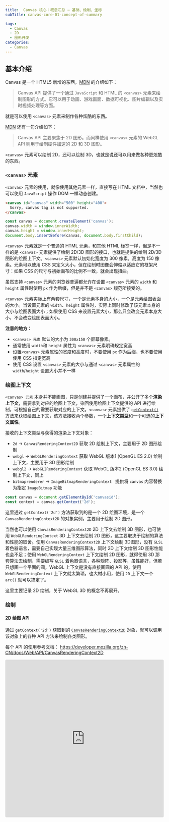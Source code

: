 ```yaml
---
title:  Canvas 核心：概念汇总 — 基础、绘制、坐标
subTitle: canvas-core-01-concept-of-summary

tags: 
  - Canvas
  - 2D
  - 图形开发
categories:
  - Canvas
---
```



## 基本介绍

Canvas 是一个 HTML5 新增的东西，[MDN](https://developer.mozilla.org/zh-CN/docs/Web/API/Canvas_API) 的介绍如下：

> Canvas API 提供了一个通过 `JavaScript` 和 HTML 的 `<canvas>` 元素来绘制图形的方式。它可以用于动画、游戏画面、数据可视化、图片编辑以及实时视频处理等方面。

就是可以使用 `<canvas>` 元素来制作各种炫酷的东西。

[MDN](https://developer.mozilla.org/zh-CN/docs/Web/API/Canvas_API) 还有一句介绍如下：

> Canvas API 主要聚焦于 2D 图形。而同样使用 `<canvas>` 元素的 WebGL API 则用于绘制硬件加速的 2D 和 3D 图形。

`<canvas>` 元素可以绘制 2D，还可以绘制 3D，也就是说还可以用来做各种更炫酷的东西。


### **`<canvas>` 元素**

`<canvas>` 元素的使用，就像使用其他元素一样，直接写在 HTML 文档中，当然也可以使用 `JavaScript` 操作 DOM 一样动态创建。

```html
<canvas id="canvas" width="500" height="400">
  Sorry, canvas tag is not supported.
</canvas>
```

```js
const canvas = document.createElement('canvas');
canvas.width = window.innerWidth;
canvas.height = window.innerHeight;
document.body.insertBefore(canvas, document.body.firstChild);
```

`<canvas>` 元素就是一个普通的 HTML 元素，和其他 HTML 标签一样，但是不一样的是 `<canvas>` 元素提供了绘制 2D/3D 图形的接口，也就是提供的绘制 2D/3D 图形的绘图上下文。`<canvas>` 元素默认初始化宽度为 300 像素，高度为 150 像素。元素可以使用 CSS 来定义大小，但在绘制时图像会伸缩以适应它的框架尺寸：如果 CSS 的尺寸与初始画布的比例不一致，就会出现扭曲。

虽然支持 `<canvas>` 元素的浏览器普遍都允许在设置 `<canvas>` 元素的 `width` 和 `height` 属性时使用 `px` 作为后缀，但是并不是 `<canvas>` 规范所接受的。

`<canvas>` 元素实际上有两套尺寸，一个是元素本身的大小，一个是元素绘图表面的大小。当设置元素的 `width`、`height` 属性时，实际上同时修改了该元素本身的大小与绘图表面大小；如果使用 CSS 来设置元素大小，那么只会改变元素本身大小，不会改变绘图表面大小。


**注意的地方：**

- `<canvas> 元素` 默认的大小为 `300x150` 个屏幕像素。
- 通常使用 `width`和 `height` 属性为 `<canvas>` 元素明确规定宽高
- 设置`<canvas>` 元素属性的宽度和高度时，不要使用 `px` 作为后缀，也不要使用使用 CSS 指定宽高
- 使用 CSS 设置 `<canvas>` 元素的大小与通过 `<canvas>` 元素属性的 `width`/`height` 设置大小并不一样


### 绘图上下文

`<canvas> 元素` 本身并不能画图，只是创建并提供了一个画布，并公开了多个**渲染上下文**，需要拿到对应的绘图上下文，染回使用绘图上下文提供的 API 进行绘制，可根据自己的需要获取对应的上下文。`<canvas>` 元素提供了 [`getContext()`](https://developer.mozilla.org/zh-CN/docs/Web/API/HTMLCanvasElement/getContext) 方法来获取绘图上下文，该方法接收两个参数，一个**上下文类型**和一个可选的**上下文属性**。

接收的上下文类型与获得的渲染上下文对象：

- `2d` -> `CanvasRenderingContext2D`  获取 2D 绘制上下文，主要用于 2D 图形绘制
- `webgl` -> `WebGLRenderingContext`  获取 WebGL 版本1 (OpenGL ES 2.0) 绘制上下文，主要用于 3D 图形绘制
- `webgl2` -> `WebGL2RenderingContext`  获取 WebGL 版本2 (OpenGL ES 3.0) 绘制上下文，同上
- `bitmaprenderer` -> `ImageBitmapRenderingContext ` 提供将 `canvas` 内容替换为指定 `ImageBitmap` 功能

```js
const canvas = document.getElementById('canvasid');
const context = canvas.getContext('2d');
```

这里通过 `getContext('2d')` 方法获取到的是一个 2D 绘图环境，是一个 `CanvasRenderingContext2D` 的对象实例，主要用于绘制 2D 图形。

当然也可以使用 `CanvasRenderingContext2D` 2D 上下文去绘制 3D 图形，也可使用 `WebGLRenderingContext` 3D 上下文去绘制 2D 图形，这主要取决于绘制的算法和性能的取舍。使用 `CanvasRenderingContext2D` 上下文绘制 3D图形，没有 `GLSL` 着色器语言，需要自己实现大量三维图形算法，同时 2D 上下文绘制 3D 图形性能也会不足；使用 `WebGLRenderingContext` 上下文绘制 2D 图形，就得使用 3D 那套算法去绘制，需要编写 `GLSL` 着色器语言，各种矩阵、投影等，虽性能好，但若只想画一个平面的圆，WebGL 上下文是没有直接画圆的 API 的，使用 `WebGLRenderingContext` 上下文就太繁琐，也大材小用，使用 `2D` 上下文一个`arc()` 就可以搞定了。

这里主要记录 2D 绘制，关于 WebGL 3D 的概念不再展开。

### 绘制


####  2D 绘图 API

通过 `getContext('2d')` 获取到的 [`CanvasRenderingContext2D`](https://developer.mozilla.org/zh-CN/docs/Web/API/CanvasRenderingContext2D) 对象，就可以调用该对象上的各种 API 方法来绘制各类图形。

每个 API 的使用参考文档： https://developer.mozilla.org/zh-CN/docs/Web/API/CanvasRenderingContext2D


<iframe src="https://codesandbox.io/embed/intelligent-lake-kqvw8?fontsize=14&hidenavigation=1&module=%2Fsrc%2Fdemo%2FDemo.01.ts&theme=dark"
  style="width:100%; height:500px; border:0; border-radius: 4px; overflow:hidden;"
  title="intelligent-lake-kqvw8"
  allow="accelerometer; ambient-light-sensor; camera; encrypted-media; geolocation; gyroscope; hid; microphone; midi; payment; usb; vr; xr-spatial-tracking"
  sandbox="allow-forms allow-modals allow-popups allow-presentation allow-same-origin allow-scripts"
></iframe>


#### 




